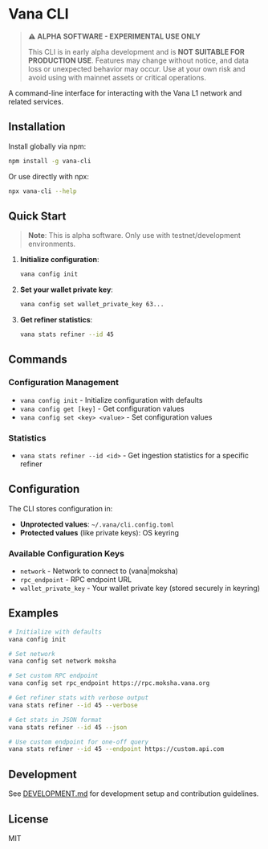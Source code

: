 # Vana CLI

> **⚠️ ALPHA SOFTWARE - EXPERIMENTAL USE ONLY**
> 
> This CLI is in early alpha development and is **NOT SUITABLE FOR PRODUCTION USE**. 
> Features may change without notice, and data loss or unexpected behavior may occur.
> Use at your own risk and avoid using with mainnet assets or critical operations.

A command-line interface for interacting with the Vana L1 network and related services.

## Installation

Install globally via npm:

```bash
npm install -g vana-cli
```

Or use directly with npx:

```bash
npx vana-cli --help
```

## Quick Start

> **Note**: This is alpha software. Only use with testnet/development environments.

1. **Initialize configuration**:
   ```bash
   vana config init
   ```

2. **Set your wallet private key**:
   ```bash
   vana config set wallet_private_key 63...
   ```

3. **Get refiner statistics**:
   ```bash
   vana stats refiner --id 45
   ```

## Commands

### Configuration Management

- `vana config init` - Initialize configuration with defaults
- `vana config get [key]` - Get configuration values
- `vana config set <key> <value>` - Set configuration values

### Statistics

- `vana stats refiner --id <id>` - Get ingestion statistics for a specific refiner

## Configuration

The CLI stores configuration in:
- **Unprotected values**: `~/.vana/cli.config.toml`
- **Protected values** (like private keys): OS keyring

### Available Configuration Keys

- `network` - Network to connect to (vana|moksha)
- `rpc_endpoint` - RPC endpoint URL
- `wallet_private_key` - Your wallet private key (stored securely in keyring)

## Examples

```bash
# Initialize with defaults
vana config init

# Set network
vana config set network moksha

# Set custom RPC endpoint
vana config set rpc_endpoint https://rpc.moksha.vana.org

# Get refiner stats with verbose output
vana stats refiner --id 45 --verbose

# Get stats in JSON format
vana stats refiner --id 45 --json

# Use custom endpoint for one-off query
vana stats refiner --id 45 --endpoint https://custom.api.com
```

## Development

See [DEVELOPMENT.md](DEVELOPMENT.md) for development setup and contribution guidelines.

## License

MIT